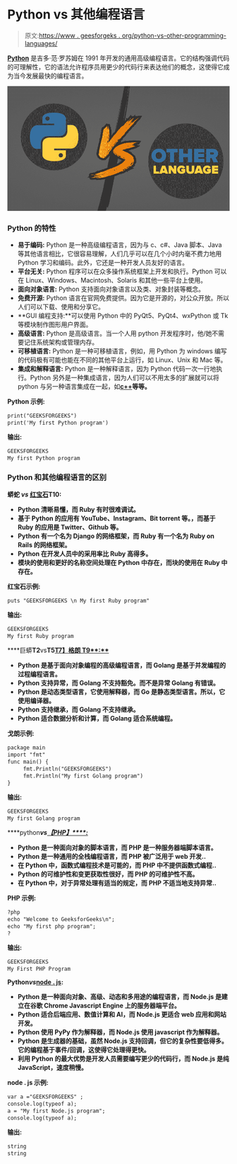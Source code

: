 # Python vs 其他编程语言

> 原文:[https://www . geesforgeks . org/python-vs-other-programming-languages/](https://www.geeksforgeeks.org/python-vs-other-programming-languages/)

[**Python**](https://www.geeksforgeeks.org/python-tutorial/?ref=lbp) 是吉多·范·罗苏姆在 1991 年开发的通用高级编程语言。它的结构强调代码的可理解性，它的语法允许程序员用更少的代码行来表达他们的概念，这使得它成为当今发展最快的编程语言。

![Python-vs-Other-Programming-Languages](img/30bfcab6f9b56021674d0d0ca54b80cc.png)

### Python 的特性

*   **易于编码:** Python 是一种高级编程语言，因为与 c、c#、Java 脚本、Java 等其他语言相比，它很容易理解，人们几乎可以在几个小时内毫不费力地用 Python 学习和编码。此外，它还是一种开发人员友好的语言。
*   **平台无关:** Python 程序可以在众多操作系统框架上开发和执行。Python 可以在 Linux、Windows、Macintosh、Solaris 和其他一些平台上使用。
*   **面向对象语言:** Python 支持面向对象语言以及类、对象封装等概念。
*   **免费开源:** Python 语言在官网免费提供。因为它是开源的，对公众开放。所以人们可以下载、使用和分享它。
*   **GUI 编程支持:**可以使用 Python 中的 PyQt5、PyQt4、wxPython 或 Tk 等模块制作图形用户界面。
*   **高级语言:** Python 是高级语言。当一个人用 python 开发程序时，他/她不需要记住系统架构或管理内存。
*   **可移植语言:** Python 是一种可移植语言，例如，用 Python 为 windows 编写的代码极有可能也能在不同的其他平台上运行，如 Linux、Unix 和 Mac 等。
*   **集成和解释语言:** Python 是一种解释语言，因为 Python 代码一次一行地执行。Python 另外是一种集成语言，因为人们可以不用太多的扩展就可以将 python 与另一种语言集成在一起，如[](https://www.geeksforgeeks.org/c-language-set-1-introduction/)**[**c++**](https://www.geeksforgeeks.org/c-plus-plus/)等等。**

****Python 示例:****

```
print("GEEKSFORGEEKS")
print('My first Python program') 
```

****输出:****

```
GEEKSFORGEEKS
My first Python program 
```

### **Python 和其他编程语言的区别**

****蟒蛇** ***vs*** [**红宝石**](https://www.geeksforgeeks.org/ruby-programming-language/)T10:**

*   **Python 清晰易懂，而 Ruby 有时很难调试。**
*   **基于 Python 的应用有 YouTube、Instagram、Bit torrent 等。，而基于 Ruby 的应用是 Twitter、Github 等。**
*   **Python 有一个名为 Django 的网络框架，而 Ruby 有一个名为 Ruby on Rails 的网络框架。**
*   **Python 在开发人员中的采用率比 Ruby 高得多。**
*   **模块的使用和更好的名称空间处理在 Python 中存在，而块的使用在 Ruby 中存在。**

****红宝石示例:****

```
puts "GEEKSFORGEEKS \n My first Ruby program" 
```

****输出:****

```
GEEKSFORGEEKS
My first Ruby program 
```

****巨蟒**T2**vs**T5[T7】格朗 T9**:**](https://www.geeksforgeeks.org/golang/)**

*   **Python 是基于面向对象编程的高级编程语言，而 Golang 是基于并发编程的过程编程语言。**
*   **Python 支持异常，而 Golang 不支持豁免。而不是异常 Golang 有错误。**
*   **Python 是动态类型语言，它使用解释器，而 Go 是静态类型语言。所以，它使用编译器。**
*   **Python 支持继承，而 Golang 不支持继承。**
*   **Python 适合数据分析和计算，而 Golang 适合系统编程。**

****戈朗示例:****

```
package main  
import "fmt"
func main() {
     fmt.Println("GEEKSFORGEEKS") 
     fmt.Println("My first Golang program") 
} 
```

****输出:****

```
GEEKSFORGEEKS
My first Golang program 
```

****python*****vs**[**【PHP】****:**](https://www.geeksforgeeks.org/php/)***

*   **Python 是一种面向对象的脚本语言，而 PHP 是一种服务器端脚本语言。**
*   **Python 是一种通用的全栈编程语言，而 PHP 被广泛用于 web 开发..**
*   **在 Python 中，函数式编程技术是可能的，而 PHP 中不提供函数式编程..**
*   **Python 的可维护性和变更获取性很好，而 PHP 的可维护性不高。**
*   **在 Python 中，对于异常处理有适当的规定，而 PHP 不适当地支持异常..**

****PHP 示例:****

```
?php   
echo "Welcome to GeeksforGeeks\n"; 
echo "My first php program";
? 
```

****输出:****

```
GEEKSFORGEEKS
My First PHP Program 
```

****Python*****vs***[**node . js**](https://www.geeksforgeeks.org/introduction-to-nodejs/)**:****

*   **Python 是一种面向对象、高级、动态和多用途的编程语言，而 Node.js 是建立在谷歌 Chrome Javascript Engine 上的服务器端平台。**
*   **Python 适合后端应用、数值计算和 AI，而 Node.js 更适合 web 应用和网站开发。**
*   **Python 使用 PyPy 作为解释器，而 Node.js 使用 javascript 作为解释器。**
*   **Python 是生成器的基础，虽然 Node.js 支持回调，但它的复杂性要低得多。它的编程基于事件/回调，这使得它处理得更快。**
*   **利用 Python 的最大优势是开发人员需要编写更少的代码行，而 Node.js 是纯 JavaScript，速度稍慢。**

****node . js 示例:****

```
var a ="GEEKSFORGEEKS" ; 
console.log(typeof a);  
a = "My first Node.js program"; 
console.log(typeof a); 
```

****输出:****

```
string
string 
```